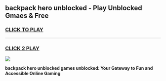 
## backpack hero unblocked - Play Unblocked Gmaes & Free
<h3>
<a href="https://news.freeplayer.one?title=backpack_hero_unblocked&ref=23F">CLICK TO PLAY</a></h3>
<hr>

<h3>
<a href="https://news.freeplayer.one?title=backpack_hero_unblocked&ref=23F">CLICK 2 PLAY</a>
  
</h3>

<a href="https://news.freeplayer.one?title=backpack_hero_unblocked&ref=23F/"><img src="https://clearcache.store/games.png"></a>


**backpack hero unblocked games unblocked: Your Gateway to Fun and Accessible Online Gaming**

